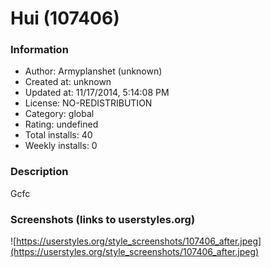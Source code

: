 # Hui (107406)

### Information
- Author: Armyplanshet (unknown)
- Created at: unknown
- Updated at: 11/17/2014, 5:14:08 PM
- License: NO-REDISTRIBUTION
- Category: global
- Rating: undefined
- Total installs: 40
- Weekly installs: 0


### Description
Gcfc


### Screenshots (links to userstyles.org)
![https://userstyles.org/style_screenshots/107406_after.jpeg](https://userstyles.org/style_screenshots/107406_after.jpeg)


